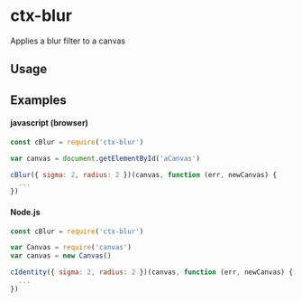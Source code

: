 # ctx-blur

Applies a blur filter to a canvas

<!-- VDOC.badges travis; standard; npm; coveralls -->

## Usage
<!-- VDOC.jsdoc cBlur -->

## Examples

#### javascript (browser)
```javascript
const cBlur = require('ctx-blur')

var canvas = document.getElementById('aCanvas')

cBlur({ sigma: 2, radius: 2 })(canvas, function (err, newCanvas) {
  ...
})
```

#### Node.js
```javascript
const cBlur = require('ctx-blur')

var Canvas = require('canvas')
var canvas = new Canvas()

cIdentity({ sigma: 2, radius: 2 })(canvas, function (err, newCanvas) {
  ...
})
```